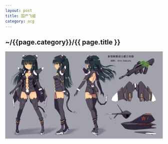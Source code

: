 ```yaml
---
layout: post
title: 国产飞姬
category: acg
---
```


<h2>~/{{page.category}}/{{ page.title }}</h2>

<img src = "/images/acg/2013-5-21-0.jpg"/>
